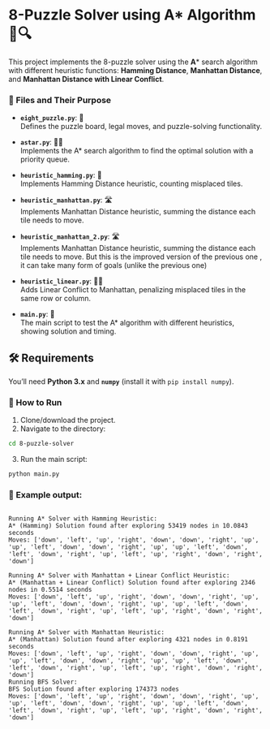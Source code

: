 
# 8-Puzzle Solver using A* Algorithm 🧩🔍

This project implements the 8-puzzle solver using the **A*** search algorithm with different heuristic functions: **Hamming Distance**, **Manhattan Distance**, and **Manhattan Distance with Linear Conflict**.

### 📂 Files and Their Purpose

- **`eight_puzzle.py`**: 🧮  
  Defines the puzzle board, legal moves, and puzzle-solving functionality.

- **`astar.py`**: 🧠🚀  
  Implements the A* search algorithm to find the optimal solution with a priority queue.

- **`heuristic_hamming.py`**: 🎯  
  Implements Hamming Distance heuristic, counting misplaced tiles.

- **`heuristic_manhattan.py`**: 🛣️  
  Implements Manhattan Distance heuristic, summing the distance each tile needs to move.

- **`heuristic_manhattan_2.py`**: 🛣️  
  Implements Manhattan Distance heuristic, summing the distance each tile needs to move.
  But this is the improved version of the previous one , it can take many form of goals (unlike the previous one)

- **`heuristic_linear.py`**: 🔀💥  
  Adds Linear Conflict to Manhattan, penalizing misplaced tiles in the same row or column.

- **`main.py`**: 🏁  
  The main script to test the A* algorithm with different heuristics, showing solution and timing.

## 🛠️ Requirements

You’ll need **Python 3.x** and **`numpy`** (install it with `pip install numpy`).

### 🚀 How to Run

1. Clone/download the project.
2. Navigate to the directory:
```bash
cd 8-puzzle-solver
```
3. Run the main script:
```bash
python main.py
```

### 📝 Example output:
```

Running A* Solver with Hamming Heuristic:
A* (Hamming) Solution found after exploring 53419 nodes in 10.0843 seconds
Moves: ['down', 'left', 'up', 'right', 'down', 'down', 'right', 'up', 'up', 'left', 'down', 'down', 'right', 'up', 'up', 'left', 'down', 'left', 'down', 'right', 'up', 'left', 'up', 'right', 'down', 'right', 'down']

Running A* Solver with Manhattan + Linear Conflict Heuristic:
A* (Manhattan + Linear Conflict) Solution found after exploring 2346 nodes in 0.5514 seconds
Moves: ['down', 'left', 'up', 'right', 'down', 'down', 'right', 'up', 'up', 'left', 'down', 'down', 'right', 'up', 'up', 'left', 'down', 'left', 'down', 'right', 'up', 'left', 'up', 'right', 'down', 'right', 'down']

Running A* Solver with Manhattan Heuristic:
A* (Manhattan) Solution found after exploring 4321 nodes in 0.8191 seconds
Moves: ['down', 'left', 'up', 'right', 'down', 'down', 'right', 'up', 'up', 'left', 'down', 'down', 'right', 'up', 'up', 'left', 'down', 'left', 'down', 'right', 'up', 'left', 'up', 'right', 'down', 'right', 'down']
Running BFS Solver:
BFS Solution found after exploring 174373 nodes
Moves: ['down', 'left', 'up', 'right', 'down', 'down', 'right', 'up', 'up', 'left', 'down', 'down', 'right', 'up', 'up', 'left', 'down', 'left', 'down', 'right', 'up', 'left', 'up', 'right', 'down', 'right', 'down']
```

